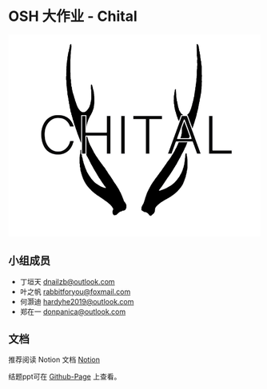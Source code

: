 
# OSH 大作业 - Chital

![logo](assets/logoChital.png)


## 小组成员

* 丁垣天 dnailzb@outlook.com
* 叶之帆 rabbitforyou@foxmail.com
* 何灏迪 hardyhe2019@outlook.com
* 郑在一 donpanica@outlook.com

## 文档

推荐阅读 Notion 文档 [Notion](https://www.notion.so/oshchital/RVisor-Developing-Wiki-d3f127a7d0f0405f8486f74e5ce29987)

结题ppt可在 [Github-Page](https://osh-2020.github.io/x-chital/final/dist/final.html#slide=1) 上查看。
